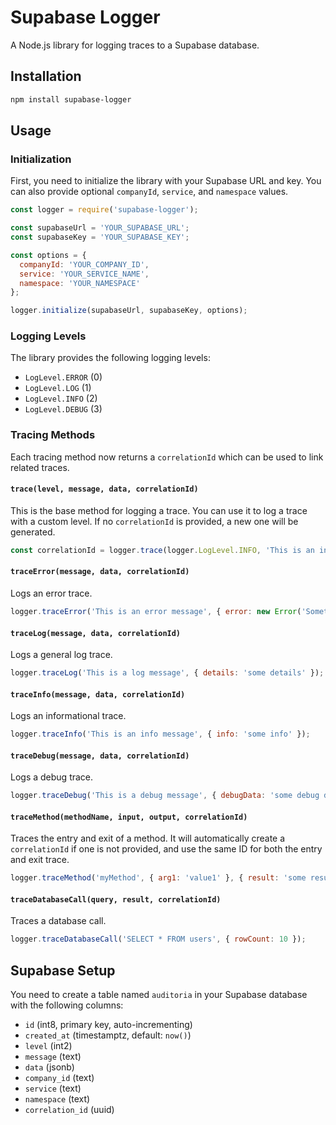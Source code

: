 # Supabase Logger

A Node.js library for logging traces to a Supabase database.

## Installation

```bash
npm install supabase-logger
```

## Usage

### Initialization

First, you need to initialize the library with your Supabase URL and key. You can also provide optional `companyId`, `service`, and `namespace` values.

```javascript
const logger = require('supabase-logger');

const supabaseUrl = 'YOUR_SUPABASE_URL';
const supabaseKey = 'YOUR_SUPABASE_KEY';

const options = {
  companyId: 'YOUR_COMPANY_ID',
  service: 'YOUR_SERVICE_NAME',
  namespace: 'YOUR_NAMESPACE'
};

logger.initialize(supabaseUrl, supabaseKey, options);
```

### Logging Levels

The library provides the following logging levels:

* `LogLevel.ERROR` (0)
* `LogLevel.LOG` (1)
* `LogLevel.INFO` (2)
* `LogLevel.DEBUG` (3)

### Tracing Methods

Each tracing method now returns a `correlationId` which can be used to link related traces.

#### `trace(level, message, data, correlationId)`

This is the base method for logging a trace. You can use it to log a trace with a custom level. If no `correlationId` is provided, a new one will be generated.

```javascript
const correlationId = logger.trace(logger.LogLevel.INFO, 'This is an informational message', { customData: 'some value' });
```

#### `traceError(message, data, correlationId)`

Logs an error trace.

```javascript
logger.traceError('This is an error message', { error: new Error('Something went wrong') });
```

#### `traceLog(message, data, correlationId)`

Logs a general log trace.

```javascript
logger.traceLog('This is a log message', { details: 'some details' });
```

#### `traceInfo(message, data, correlationId)`

Logs an informational trace.

```javascript
logger.traceInfo('This is an info message', { info: 'some info' });
```

#### `traceDebug(message, data, correlationId)`

Logs a debug trace.

```javascript
logger.traceDebug('This is a debug message', { debugData: 'some debug data' });
```

#### `traceMethod(methodName, input, output, correlationId)`

Traces the entry and exit of a method. It will automatically create a `correlationId` if one is not provided, and use the same ID for both the entry and exit trace.

```javascript
logger.traceMethod('myMethod', { arg1: 'value1' }, { result: 'some result' });
```

#### `traceDatabaseCall(query, result, correlationId)`

Traces a database call.

```javascript
logger.traceDatabaseCall('SELECT * FROM users', { rowCount: 10 });
```

## Supabase Setup

You need to create a table named `auditoria` in your Supabase database with the following columns:

* `id` (int8, primary key, auto-incrementing)
* `created_at` (timestamptz, default: `now()`)
* `level` (int2)
* `message` (text)
* `data` (jsonb)
* `company_id` (text)
* `service` (text)
* `namespace` (text)
* `correlation_id` (uuid)

